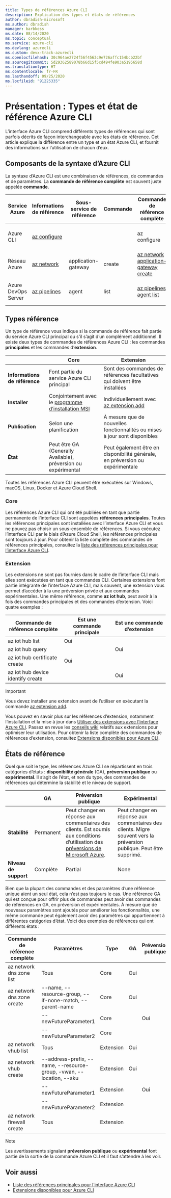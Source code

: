 ```yaml
---
title: Types de références Azure CLI
description: Explication des types et états de références
author: dbradish-microsoft
ms.author: dbradish
manager: barbkess
ms.date: 08/14/2020
ms.topic: conceptual
ms.service: azure-cli
ms.devlang: azurecli
ms.custom: devx-track-azurecli
ms.openlocfilehash: 30c964ae2724f56f4563c9e726affc154bcb22bf
ms.sourcegitcommit: 5d29362589078b66d15f5cd494fe903a5195658d
ms.translationtype: HT
ms.contentlocale: fr-FR
ms.lasthandoff: 09/25/2020
ms.locfileid: "91225335"
---
```

# <a name="overview-azure-cli-reference-types-and-status"></a>Présentation : Types et état de référence Azure CLI

L’interface Azure CLI comprend différents types de références qui sont parfois décrits de façon interchangeable avec les états de référence.  Cet article explique la différence entre un type et un état Azure CLI, et fournit des informations sur l’utilisation de chacun d’eux.

## <a name="azure-cli-syntax-components"></a>Composants de la syntaxe d’Azure CLI

La syntaxe d’Azure CLI est une combinaison de références, de commandes et de paramètres.  La **commande de référence complète** est souvent juste appelée **commande**.

| Service Azure | Informations de référence | Sous-service de référence | Commande | Commande de référence complète | Exemples de paramètres
|-|-|-|-|-|-|
| Azure CLI | [az configure](/cli/azure/reference-index#az-configure) | | | az configure | --defaults, --list-default, --scope
| Réseau Azure | [az network](/cli/azure/network) | application-gateway | create | [az network application-gateway create](/cli/azure/network/application-gateway#az-network-application-gateway-create) | --name, --resource-group, --capacity
| Azure DevOps Server | [az pipelines](/cli/azure/pipelines) | agent | list | [az pipelines agent list](/cli/azure/pipelines/agent) | --pool-id, --agent-name, --demands

## <a name="reference-types"></a>Types référence

Un type de référence vous indique si la commande de référence fait partie du service Azure CLI principal ou s’il s’agit d’un complément additionnel.  Il existe deux types de commandes de références Azure CLI : les commandes **principales** et les commandes d’**extension**.

|         | Core  | Extension
|-|-|-|
| **Informations de référence** | Font partie du service Azure CLI principal | Sont des commandes de références facultatives qui doivent être installées
| **Installer** | Conjointement avec le [programme d’installation MSI]() | Individuellement avec [az extension add]()|
| **Publication** | Selon une planification | À mesure que de nouvelles fonctionnalités ou mises à jour sont disponibles
| **État** | Peut être GA (Generally Available), préversion ou expérimental | Peut également être en disponibilité générale, en préversion ou expérimentale

Toutes les références Azure CLI peuvent être exécutées sur Windows, macOS, Linux, Docker et Azure Cloud Shell.

### <a name="core"></a>Core

Les références Azure CLI qui ont été publiées en tant que partie permanente de l’interface CLI sont appelées **références principales**.  Toutes les références principales sont installées avec l’interface Azure CLI et vous ne pouvez pas choisir un sous-ensemble de références.  Si vous exécutez l’interface CLI par le biais d’Azure Cloud Shell, les références principales sont toujours à jour.  Pour obtenir la liste complète des commandes de références principales, consultez la [liste des références principales pour l’interface Azure CLI](/cli/azure/reference-index).

### <a name="extension"></a>Extension

Les extensions ne sont pas fournies dans le cadre de l’interface CLI mais elles sont exécutées en tant que commandes CLI.  Certaines extensions font partie intégrante de l’interface Azure CLI, mais souvent, une extension vous permet d’accéder à la une préversion privée et aux commandes expérimentales.  Une même référence, comme **az iot hub**, peut avoir à la fois des commandes principales et des commandes d’extension.  Voici quatre exemples :

| Commande de référence complète | Est une commande principale | Est une commande d’extension
|-|-|-|
| az iot hub list | Oui |
| az iot hub query | | Oui
| az iot hub certificate create | Oui |
| az iot hub device identify create | | Oui

> [!IMPORTANT]
> Vous devez installer une extension avant de l’utiliser en exécutant la commande [az extension add](/cli/azure/extension#az-extension-add).

Vous pouvez en savoir plus sur les références d’extension, notamment l’installation et la mise à jour dans [Utiliser des extensions avec l’interface Azure CLI](azure-cli-extensions-overview.md).  Passez en revue les [conseils wiki](https://github.com/Azure/azure-network-cli-extension/wiki/Tips) relatifs aux extensions pour optimiser leur utilisation.  Pour obtenir la liste complète des commandes de références d’extension, consultez [Extensions disponibles pour Azure CLI](azure-cli-extensions-list.md).

## <a name="reference-status"></a>États de référence

Quel que soit le type, les références Azure CLI se répartissent en trois catégories d’états : **disponibilité générale** (GA), **préversion publique** ou **expérimental**.  Il s’agit de l’état, et non du type, des commandes de références qui détermine la stabilité et le niveau de support.

| | GA  | Préversion publique | Expérimental
|-|-|-|-|
| **Stabilité** | Permanent | Peut changer en réponse aux commentaires des clients.  Est soumis aux conditions d’utilisation des [préversions de Microsoft Azure](/support/legal/preview-supplemental-terms/). | Peut changer en réponse aux commentaires des clients.  Migre souvent vers la préversion publique.  Peut être supprimé.
| **Niveau de support** | Complète | Partial | None

Bien que la plupart des commandes et des paramètres d’une référence unique aient un seul état, cela n’est pas toujours le cas.  Une référence GA qui est conçue pour offrir plus de commandes peut avoir des commandes de références en GA, en préversion et expérimentales. À mesure que de nouveaux paramètres sont ajoutés pour améliorer les fonctionnalités, une même commande peut également avoir des paramètres qui appartiennent à différentes catégories d’état.  Voici des exemples de références qui ont différents états :

| Commande de référence complète | Paramètres | Type | GA | Préversion publique | Expérimental
|-|-|-|-|-|-|
| az network dns zone list | Tous | Core | Oui |
| az network dns zone create | --name, --resource-group, --if-none-match, --parent-name | Core | Oui |
|  | --newFutureParameter1 | Core | | Oui
|  | --newFutureParameter2 | Core | | | Oui
| az network vhub list | Tous |Extension | Oui
| az network vhub create | --address-prefix, --name, --resource-group, -vwan, --location, --sku |Extension | Oui
|  | --newFutureParameter1 |Extension | | Oui
|  | --newFutureParameter2|Extension | | | Oui
| az network firewall create | Tous | Extension | | | Oui

> [!NOTE]
> Les avertissements signalant **préversion publique** ou **expérimental** font partie de la sortie de la commande Azure CLI et il faut s’attendre à les voir.

## <a name="see-also"></a>Voir aussi

- [Liste des références principales pour l’interface Azure CLI](/cli/azure/reference-index)
- [Extensions disponibles pour Azure CLI](azure-cli-extensions-list.md)